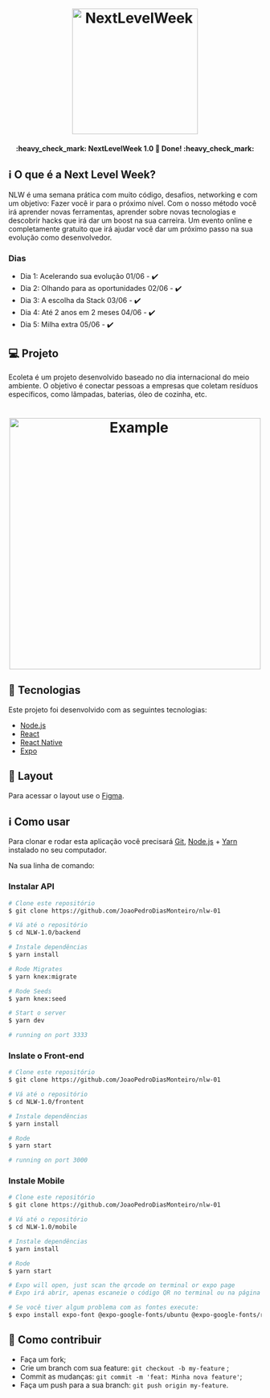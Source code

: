<h1 align="center">
    <img alt="NextLevelWeek" title="#NextLevelWeek" src="https://github.com/DanielObara/NLW-1.0/blob/master/.github/logo.svg" width="250px" />
</h1>


<h4 align="center"> 
	:heavy_check_mark: NextLevelWeek 1.0 🚀 Done! :heavy_check_mark:
</h4>

## :information_source: O que é a Next Level Week?

NLW é uma semana prática com muito código, desafios, networking e com um objetivo: Fazer você ir para o próximo nível.
Com o nosso método você irá aprender novas ferramentas, aprender sobre novas tecnologias e descobrir hacks que irá dar um boost na sua carreira.
Um evento online e completamente gratuito que irá ajudar você dar um próximo passo na sua evolução como desenvolvedor.


### Dias
- Dia 1: Acelerando sua evolução 01/06 - :heavy_check_mark:
- Dia 2: Olhando para as oportunidades 02/06 - :heavy_check_mark:
- Dia 3: A escolha da Stack 03/06 - :heavy_check_mark:
- Dia 4: Até 2 anos em 2 meses 04/06 - :heavy_check_mark:
- Dia 5: Milha extra 05/06 - :heavy_check_mark:

## 💻 Projeto

Ecoleta é um projeto desenvolvido baseado no dia internacional do meio ambiente.
O objetivo é conectar pessoas a empresas que coletam resíduos específicos, como lâmpadas, baterias, óleo de cozinha, etc.

<h1 align="center">
    <img alt="Example" title="Example" src="https://github.com/DanielObara/NLW-1.0/blob/master/.github/capa.svg" width="500px" />
</h1>

## :rocket: Tecnologias

Este projeto foi desenvolvido com as seguintes tecnologias:

- [Node.js](https://nodejs.org/en/)
- [React](https://reactjs.org)
- [React Native](https://facebook.github.io/react-native/)
- [Expo](https://expo.io/)

## 🔖 Layout

Para acessar o layout use o [Figma](https://www.figma.com/file/1SxgOMojOB2zYT0Mdk28lB/).

## :information_source: Como usar


Para clonar e rodar esta aplicação você precisará [Git](https://git-scm.com), [Node.js](https://nodejs.org/en/) + [Yarn](https://yarnpkg.com/) instalado no seu computador.

Na sua linha de comando:

### Instalar API 

```bash
# Clone este repositório
$ git clone https://github.com/JoaoPedroDiasMonteiro/nlw-01

# Vá até o repositório
$ cd NLW-1.0/backend

# Instale dependências
$ yarn install

# Rode Migrates
$ yarn knex:migrate

# Rode Seeds
$ yarn knex:seed

# Start o server
$ yarn dev

# running on port 3333
```

### Inslate o Front-end

```bash
# Clone este repositório
$ git clone https://github.com/JoaoPedroDiasMonteiro/nlw-01

# Vá até o repositório
$ cd NLW-1.0/frontent

# Instale dependências
$ yarn install

# Rode
$ yarn start

# running on port 3000
```

### Instale Mobile

```bash
# Clone este repositório
$ git clone https://github.com/JoaoPedroDiasMonteiro/nlw-01

# Vá até o repositório
$ cd NLW-1.0/mobile

# Instale dependências
$ yarn install

# Rode
$ yarn start

# Expo will open, just scan the qrcode on terminal or expo page
# Expo irá abrir, apenas escaneie o código QR no terminal ou na página do expo.

# Se você tiver algum problema com as fontes execute:
$ expo install expo-font @expo-google-fonts/ubuntu @expo-google-fonts/roboto
```

## 🤔 Como contribuir

-  Faça um fork;
-  Crie um branch com sua feature: `git checkout -b my-feature` ;
-  Commit as mudanças: `git commit -m 'feat: Minha nova feature'`;
-  Faça um push para a sua branch: `git push origin my-feature`.

